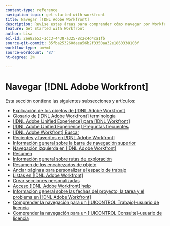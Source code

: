 ```yaml
---
content-type: reference
navigation-topic: get-started-with-workfront
title: Navegar [!DNL Adobe Workfront]
description: Revise estas áreas para comprender cómo navegar por Workfront.
feature: Get Started with Workfront
author: Lisa
exl-id: 2ee82e53-1cc3-4438-a325-8c2c4d4ca1fb
source-git-commit: 35fba253260deea56b2f3350aa32e1860338103f
workflow-type: tm+mt
source-wordcount: '87'
ht-degree: 2%

---
```


# Navegar [!DNL Adobe Workfront]

Esta sección contiene las siguientes subsecciones y artículos:

* [Explicación de los objetos de [!DNL Adobe Workfront]](../../workfront-basics/navigate-workfront/workfront-navigation/understand-objects.md)
* [Glosario de [!DNL Adobe Workfront] terminología](../../workfront-basics/navigate-workfront/workfront-navigation/workfront-terminology-glossary.md)
* [[!DNL Adobe Unified Experience] para [!DNL Workfront]](/help/quicksilver/workfront-basics/navigate-workfront/workfront-navigation/adobe-unified-experience.md)
* [[!DNL Adobe Unified Experience] Preguntas frecuentes](/help/quicksilver/workfront-basics/navigate-workfront/workfront-navigation/unified-experience-faq.md)
* [[!DNL Adobe Workfront] Buscar](../../workfront-basics/navigate-workfront/search/search.md)
* [Recientes y favoritos en [!DNL Adobe Workfront]](../../workfront-basics/navigate-workfront/recent-and-favorites/recent-and-favorites.md)
* [Información general sobre la barra de navegación superior](../../workfront-basics/the-new-workfront-experience/global-navigation-overview.md)
* [Navegación izquierda en [!DNL Adobe Workfront]](../../workfront-basics/the-new-workfront-experience/simplified-left-navigation.md)
* [Resumen](../../workfront-basics/the-new-workfront-experience/summary-overview.md)
* [Información general sobre rutas de exploración](../../workfront-basics/the-new-workfront-experience/breadcrumb-overview.md)
* [Resumen de los encabezados de objeto](../../workfront-basics/the-new-workfront-experience/new-object-headers.md)
* [Anclar páginas para personalizar el espacio de trabajo](../../workfront-basics/the-new-workfront-experience/pin-pages.md)
* [Listas en [!DNL Adobe Workfront]](../../workfront-basics/navigate-workfront/use-lists/lists.md)
* [Crear secciones personalizadas](/help/quicksilver/workfront-basics/manage-your-account-and-profile/configuring-your-user-profile/create-custom-tabs.md)
* [Acceso [!DNL Adobe Workfront] help](../../workfront-basics/navigate-workfront/workfront-navigation/access-workfront-help.md)
* [Información general sobre las fechas del proyecto, la tarea y el problema en [!DNL Adobe Workfront]](../../workfront-basics/navigate-workfront/workfront-navigation/definitions-pti-dates.md)
* [Comprender la navegación para un [!UICONTROL Trabajo]-usuario de licencia](../../workfront-basics/navigate-workfront/workfront-navigation/worker-global-navigation-bar.md)
* [Comprender la navegación para un [!UICONTROL Consulte]-usuario de licencia](../../workfront-basics/navigate-workfront/workfront-navigation/reviewer-global-navigation-bar.md)
